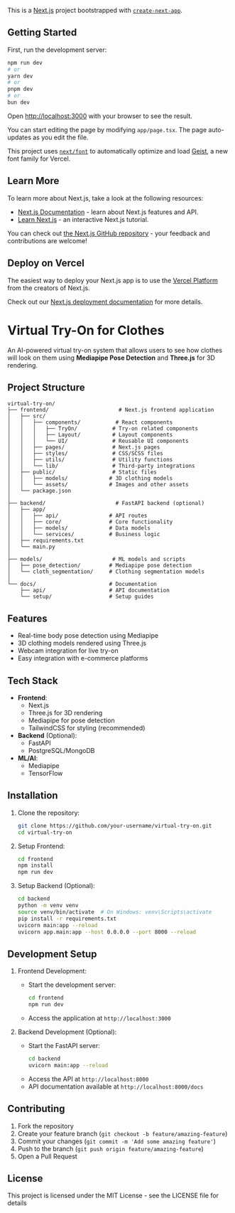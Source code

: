 This is a [Next.js](https://nextjs.org) project bootstrapped with [`create-next-app`](https://nextjs.org/docs/app/api-reference/cli/create-next-app).

## Getting Started

First, run the development server:

```bash
npm run dev
# or
yarn dev
# or
pnpm dev
# or
bun dev
```

Open [http://localhost:3000](http://localhost:3000) with your browser to see the result.

You can start editing the page by modifying `app/page.tsx`. The page auto-updates as you edit the file.

This project uses [`next/font`](https://nextjs.org/docs/app/building-your-application/optimizing/fonts) to automatically optimize and load [Geist](https://vercel.com/font), a new font family for Vercel.

## Learn More

To learn more about Next.js, take a look at the following resources:

- [Next.js Documentation](https://nextjs.org/docs) - learn about Next.js features and API.
- [Learn Next.js](https://nextjs.org/learn) - an interactive Next.js tutorial.

You can check out [the Next.js GitHub repository](https://github.com/vercel/next.js) - your feedback and contributions are welcome!

## Deploy on Vercel

The easiest way to deploy your Next.js app is to use the [Vercel Platform](https://vercel.com/new?utm_medium=default-template&filter=next.js&utm_source=create-next-app&utm_campaign=create-next-app-readme) from the creators of Next.js.

Check out our [Next.js deployment documentation](https://nextjs.org/docs/app/building-your-application/deploying) for more details.

# Virtual Try-On for Clothes

An AI-powered virtual try-on system that allows users to see how clothes will look on them using **Mediapipe Pose Detection** and **Three.js** for 3D rendering.

## Project Structure
```
virtual-try-on/
├── frontend/                      # Next.js frontend application
│   ├── src/
│   │   ├── components/           # React components
│   │   │   ├── TryOn/           # Try-on related components
│   │   │   ├── Layout/          # Layout components
│   │   │   └── UI/              # Reusable UI components
│   │   ├── pages/               # Next.js pages
│   │   ├── styles/              # CSS/SCSS files
│   │   ├── utils/               # Utility functions
│   │   └── lib/                 # Third-party integrations
│   ├── public/                  # Static files
│   │   ├── models/             # 3D clothing models
│   │   └── assets/             # Images and other assets
│   └── package.json
│
├── backend/                      # FastAPI backend (optional)
│   ├── app/
│   │   ├── api/                # API routes
│   │   ├── core/               # Core functionality
│   │   ├── models/             # Data models
│   │   └── services/           # Business logic
│   ├── requirements.txt
│   └── main.py
│
├── models/                      # ML models and scripts
│   ├── pose_detection/         # Mediapipe pose detection
│   └── cloth_segmentation/     # Clothing segmentation models
│
└── docs/                       # Documentation
    ├── api/                    # API documentation
    └── setup/                  # Setup guides
```

## Features
- Real-time body pose detection using Mediapipe
- 3D clothing models rendered using Three.js
- Webcam integration for live try-on
- Easy integration with e-commerce platforms

## Tech Stack
- **Frontend**: 
  - Next.js
  - Three.js for 3D rendering
  - Mediapipe for pose detection
  - TailwindCSS for styling (recommended)
- **Backend** (Optional): 
  - FastAPI
  - PostgreSQL/MongoDB
- **ML/AI**: 
  - Mediapipe
  - TensorFlow

## Installation

1. Clone the repository:
   ```bash
   git clone https://github.com/your-username/virtual-try-on.git
   cd virtual-try-on
   ```

2. Setup Frontend:
   ```bash
   cd frontend
   npm install
   npm run dev
   ```

3. Setup Backend (Optional):
   ```bash
   cd backend
   python -m venv venv
   source venv/bin/activate  # On Windows: venv\Scripts\activate
   pip install -r requirements.txt
   uvicorn main:app --reload
   uvicorn app.main:app --host 0.0.0.0 --port 8000 --reload
   ```

## Development Setup

1. Frontend Development:
   - Start the development server:
     ```bash
     cd frontend
     npm run dev
     ```
   - Access the application at `http://localhost:3000`

2. Backend Development (Optional):
   - Start the FastAPI server:
     ```bash
     cd backend
     uvicorn main:app --reload
     ```
   - Access the API at `http://localhost:8000`
   - API documentation available at `http://localhost:8000/docs`

## Contributing
1. Fork the repository
2. Create your feature branch (`git checkout -b feature/amazing-feature`)
3. Commit your changes (`git commit -m 'Add some amazing feature'`)
4. Push to the branch (`git push origin feature/amazing-feature`)
5. Open a Pull Request

## License
This project is licensed under the MIT License - see the LICENSE file for details